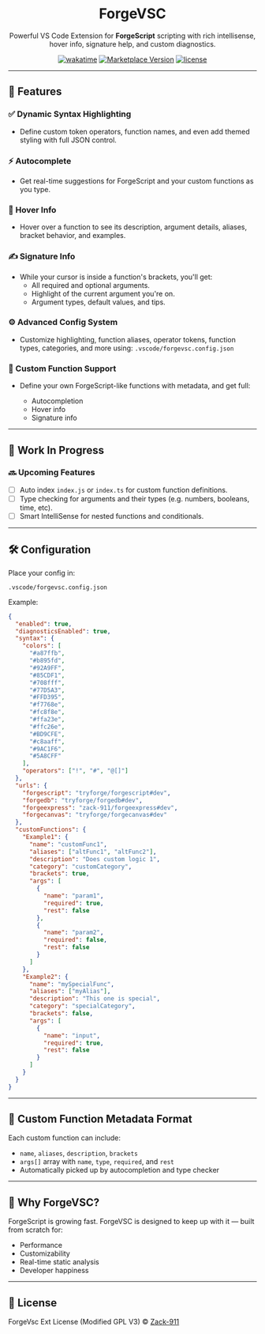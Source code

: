 <h1 align="center">ForgeVSC</h1>

<p align="center">
  Powerful VS Code Extension for <strong>ForgeScript</strong> scripting with rich intellisense, hover info, signature help, and custom diagnostics.
</p>

<p align="center">
  <a href="https://wakatime.com"><img src="https://wakatime.com/badge/github/Zack-911/ForgeVsc.png" alt="wakatime"></a>
  <a href="https://marketplace.visualstudio.com/items?itemName=Zack-911.forgescript-extension"><img src="https://img.shields.io/visual-studio-marketplace/v/Zack-911.forgescript-extension.png?label=VS%20Code%20Marketplace" alt="Marketplace Version"></a>
  <a href="https://github.com/zack-911/forgevsc/blob/main/LICENSE.md"><img src="https://img.shields.io/github/license/zack-911/forgevsc.png" alt="license"></a>
</p>

---

## 🚀 Features

### ✅ Dynamic Syntax Highlighting
- Define custom token operators, function names, and even add themed styling with full JSON control.

### ⚡ Autocomplete
- Get real-time suggestions for ForgeScript and your custom functions as you type.

### 🧠 Hover Info
- Hover over a function to see its description, argument details, aliases, bracket behavior, and examples.

### ✍️ Signature Info
- While your cursor is inside a function's brackets, you'll get:
  - All required and optional arguments.
  - Highlight of the current argument you're on.
  - Argument types, default values, and tips.

### ⚙️ Advanced Config System
- Customize highlighting, function aliases, operator tokens, function types, categories, and more using:
`.vscode/forgevsc.config.json`

### 🧩 Custom Function Support

* Define your own ForgeScript-like functions with metadata, and get full:

  * Autocompletion
  * Hover info
  * Signature info

---

## 🧪 Work In Progress

### 🔜 Upcoming Features

* [ ] Auto index `index.js` or `index.ts` for custom function definitions.
* [ ] Type checking for arguments and their types (e.g. numbers, booleans, time, etc).
* [ ] Smart IntelliSense for nested functions and conditionals.

---

## 🛠 Configuration

Place your config in:

```
.vscode/forgevsc.config.json
```

Example:

```json
{
  "enabled": true,
  "diagnosticsEnabled": true,
  "syntax": {
    "colors": [
      "#a87ffb",
      "#b895fd",
      "#92A9FF",
      "#85CDF1",
      "#708fff",
      "#77D5A3",
      "#FFD395",
      "#f7768e",
      "#fc8f8e",
      "#ffa23e",
      "#ffc26e",
      "#BD9CFE",
      "#c8aaff",
      "#9AC1F6",
      "#5A8CFF"
    ],
    "operators": ["!", "#", "@[]"]
  },
  "urls": {
    "forgescript": "tryforge/forgescript#dev",
    "forgedb": "tryforge/forgedb#dev",
    "forgeexpress": "zack-911/forgeexpress#dev",
    "forgecanvas": "tryforge/forgecanvas#dev"
  },
  "customFunctions": {
    "Example1": {
      "name": "customFunc1",
      "aliases": ["altFunc1", "altFunc2"],
      "description": "Does custom logic 1",
      "category": "customCategory",
      "brackets": true,
      "args": [
        {
          "name": "param1",
          "required": true,
          "rest": false
        },
        {
          "name": "param2",
          "required": false,
          "rest": false
        }
      ]
    },
    "Example2": {
      "name": "mySpecialFunc",
      "aliases": ["myAlias"],
      "description": "This one is special",
      "category": "specialCategory",
      "brackets": false,
      "args": [
        {
          "name": "input",
          "required": true,
          "rest": false
        }
      ]
    }
  }
}
```

---

## 🧩 Custom Function Metadata Format

Each custom function can include:

* `name`, `aliases`, `description`, `brackets`
* `args[]` array with `name`, `type`, `required`, and `rest`
* Automatically picked up by autocompletion and type checker

---

## 🧠 Why ForgeVSC?

ForgeScript is growing fast. ForgeVSC is designed to keep up with it — built from scratch for:

* Performance
* Customizability
* Real-time static analysis
* Developer happiness

---

## 📄 License

ForgeVsc Ext License (Modified GPL V3) © [Zack-911](https://github.com/zack-911)